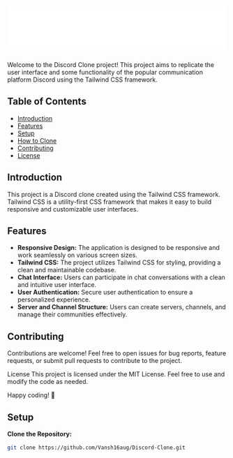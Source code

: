 # <img src="images/logo.svg" alt="Discord Image" width="500" height="100">

Welcome to the Discord Clone project! This project aims to replicate the user interface and some functionality of the popular communication platform Discord using the Tailwind CSS framework.

## Table of Contents

- [Introduction](#introduction)
- [Features](#features)
- [Setup](#setup)
- [How to Clone](#how-to-clone)
- [Contributing](#contributing)
- [License](#license)

## Introduction

This project is a Discord clone created using the Tailwind CSS framework. Tailwind CSS is a utility-first CSS framework that makes it easy to build responsive and customizable user interfaces.

## Features

- **Responsive Design:** The application is designed to be responsive and work seamlessly on various screen sizes.
- **Tailwind CSS:** The project utilizes Tailwind CSS for styling, providing a clean and maintainable codebase.
- **Chat Interface:** Users can participate in chat conversations with a clean and intuitive user interface.
- **User Authentication:** Secure user authentication to ensure a personalized experience.
- **Server and Channel Structure:** Users can create servers, channels, and manage their communities effectively.

## Contributing
Contributions are welcome! Feel free to open issues for bug reports, feature requests, or submit pull requests to contribute to the project.

License
This project is licensed under the MIT License. Feel free to use and modify the code as needed.

Happy coding! 🚀


## Setup

 **Clone the Repository:**
   ```bash
   git clone https://github.com/Vansh16aug/Discord-Clone.git
